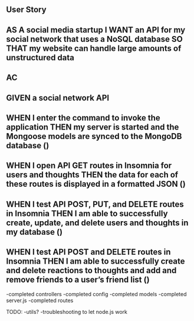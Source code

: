 User Story
----
AS A social media startup
I WANT an API for my social network that uses a NoSQL database
SO THAT my website can handle large amounts of unstructured data
----
AC
----
GIVEN a social network API
---
WHEN I enter the command to invoke the application
THEN my server is started and the Mongoose models are synced to the MongoDB database
()
---
WHEN I open API GET routes in Insomnia for users and thoughts
THEN the data for each of these routes is displayed in a formatted JSON
()
---
WHEN I test API POST, PUT, and DELETE routes in Insomnia
THEN I am able to successfully create, update, and delete users and thoughts in my database
()
---
WHEN I test API POST and DELETE routes in Insomnia
THEN I am able to successfully create and delete reactions to thoughts and add and remove friends to a user’s friend list
()
---

-completed controllers
-completed config
-completed models
-completed server.js
-completed routes

TODO:
-utils?
-troubleshooting to let node.js work